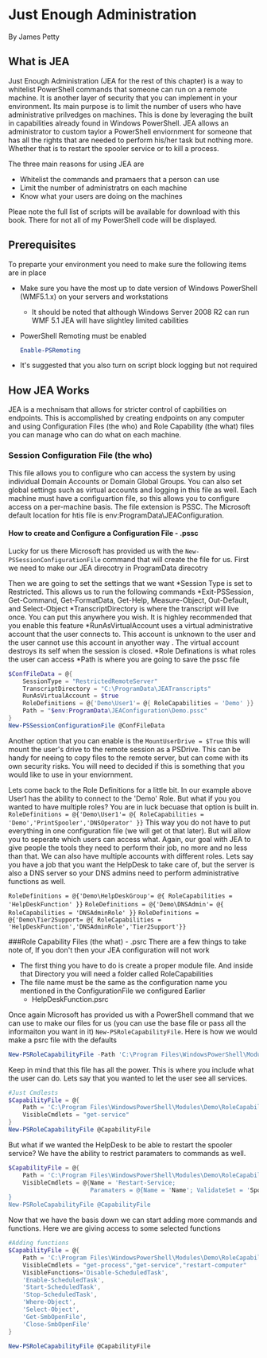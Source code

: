 # Just Enough Administration

By James Petty

## What is JEA
Just Enough Administration (JEA for the rest of this chapter) is a way to whitelist PowerShell commands that someone can run on a remote machine. It is another layer of security that you can implement in your environment. Its main purpose is to limit the number of users who have administrative prilvedges on machines. This is done by leveraging the built in capabilities already found in Windows PowerShell. JEA allows an administrator to custom taylor a PowerShell enviornment for someone that has all the rights that are needed to perform his/her task but nothing more. Whether that is to restart the spooler service or to kill a process. 

The three main reasons for using JEA are
* Whitelist the commands and pramaers that a person can use
* Limit the number of administratrs on each machine
* Know what your users are doing on the machines

Pleae note the full list of scripts will be available for download with this book. There for not all of my PowerShell code will be displayed. 

## Prerequisites
To preparte your environment you need to make sure the following items are in place
* Make sure you have the most up to date version of Windows PowerShell (WMF5.1.x) on your servers and workstations
    * It should be noted that although Windows Server 2008 R2 can run WMF 5.1 JEA will have slightley limited cabilities
* PowerShell Remoting must be enabled 

   ```powershell 
   Enable-PSRemoting 
   ```

* It's suggested that you also turn on script block logging but not required

## How JEA Works
JEA is a mechnisam that allows for stricter control of capbilities on endpoints. This is accomplished by creating endpoints on any computer and using Configuration Files (the who) and Role Capability (the what) files you can manage who can do what on each machine. 

### Session Configuration File (the who)
This file allows you to configure who can access the system by using individual Domain Accounts or Domain Global Groups. You can also set global settings such as virtual accounts and logging in this file as well. Each machine must have a configuartion file, so this allows you to configure access on a per-machine basis. The file extension is PSSC. The Microsoft default location for htis file is env:ProgramData\JEAConfiguration.

#### How to create and Configure a Configuration File - .pssc
Lucky for us there Microsoft has provided us with the `New-PSSessionConfigurationFile` command that will create the file for us. 
First we need to make our JEA direcotry in ProgramData direcotry

Then we are going to set the settings that we want
*Session Type is set to Restricted. This allows us to run the following commands
    *Exit-PSSession, Get-Command, Get-FormatData, Get-Help, Measure-Object, Out-Default, and Select-Object
*TranscriptDirectory is where the transcript will live once. You can put this anywhere you wish. It is highley recommended that you enable this feature
*RunAsVirtualAccount uses a virtual administrative account that the user connects to. This account is unknown to the user and the user cannot use this account in anyother way . The virtual account destroys its self when the session is closed. 
*Role Definations is what roles the user can access
*Path is where you are going to save the pssc file

```powershell
$ConfFileData = @{
    SessionType = "RestrictedRemoteServer"
    TranscriptDirectory = "C:\ProgramData\JEATranscripts"
    RunAsVirtualAccount = $true
    RoleDefinitions = @{'Demo\User1'= @{ RoleCapabilities = 'Demo' }}
    Path = "$env:ProgramData\JEAConfiguration\Demo.pssc"
}
New-PSSessionConfigurationFile @ConfFileData
```
Another option that you can enable is the `MountUserDrive = $True` this will mount the user's drive to the remote session as a PSDrive. This can be handy for neeing to copy files to the remote server, but can come with its own security risks. You will need to decided if this is something that you would like to use in your enviornment. 

Lets come back to the Role Definitions for a little bit. In our example above User1 has the ability to connect to the 'Demo' Role. But what if you you wanted to have multiple roles? You are in luck becuase that option is built in.
`RoleDefinitions = @{'Demo\User1'= @{ RoleCapabilities = 'Demo','PrintSpooler','DNSOperator' }}` 
This way you do not have to put everything in one configuration file (we will get ot that later). But will allow you to seperate which users can access what. Again, our goal with JEA to give people the tools they need to perform their job, no more and no less than that.
We can also have multiple accounts with different roles. Lets say you have a job that you want the HelpDesk to take care of, but the server is also a DNS server so your DNS admins need to perform administrative functions as well. 

`RoleDefinitions = @{'Demo\HelpDeskGroup'= @{ RoleCapabilities = 'HelpDeskFunction' }}`
`RoleDefinitions = @{'Demo\DNSAdmin'= @{ RoleCapabilities = 'DNSAdminRole' }}`
`RoleDefinitions = @{'Demo\Tier2Support= @{ RoleCapabilities = 'HelpDeskFunction','DNSAdminRole','Tier2Support'}}`

###Role Capability Files (the what) - .psrc
There are a few things to take note of, If you don't then your JEA configuration will not work
* The first thing you have to do is create a proper module file. And inside that Directory you will need a folder called RoleCapabilities
* The file name must be the same as the configuration name you mentioned in the ConfigurationFile we configured Earlier
    * HelpDeskFunction.psrc

Once again Microsoft has provided us with a PowerShell command that we can use to make our files for us (you can use the base file or pass all the informaiton you want in it) `New-PSRoleCapabilityFile`. 
Here is how we would make a psrc file with the defaults

```powershell
New-PSRoleCapabilityFile -Path 'C:\Program Files\WindowsPowerShell\Modules\Demo\RoleCapabilities\demo.psrc'
```
Keep in mind that this file has all the power. This is where you include what the user can do. Lets say that you wanted to let the user see all services.

```powershell
#Just Cmdlests
$CapabilityFile = @{
    Path = 'C:\Program Files\WindowsPowerShell\Modules\Demo\RoleCapabilities\demo.psrc'
    VisibleCmdlets = "get-service"
}
New-PSRoleCapabilityFile @CapabilityFile
```

But what if we wanted the HelpDesk to be able to restart the spooler service? We have the ability to restrict paramaters to commands as well. 

```powershell
$CapabilityFile = @{
    Path = 'C:\Program Files\WindowsPowerShell\Modules\Demo\RoleCapabilities\demo.psrc'
    VisibleCmdlets = @{Name = 'Restart-Service;
                       Paramaters = @{Name = 'Name'; ValidateSet = 'Spooler'}}
}
New-PSRoleCapabilityFile @CapabilityFile
```

Now that we have the basis down we can start adding more commands and functions. Here we are giving access to some selected functions

```PowerShell
#Adding functions
$CapabilityFile = @{
    Path = 'C:\Program Files\WindowsPowerShell\Modules\Demo\RoleCapabilities\demo.psrc'
    VisibleCmdlets = "get-process","get-service","restart-computer"
    VisibleFunctions='Disable-ScheduledTask',
    'Enable-ScheduledTask',
    'Start-ScheduledTask',
    'Stop-ScheduledTask',
    'Where-Object',
    'Select-Object',
    'Get-SmbOpenFile',
    'Close-SmbOpenFile'
}

New-PSRoleCapabilityFile @CapabilityFile
```

